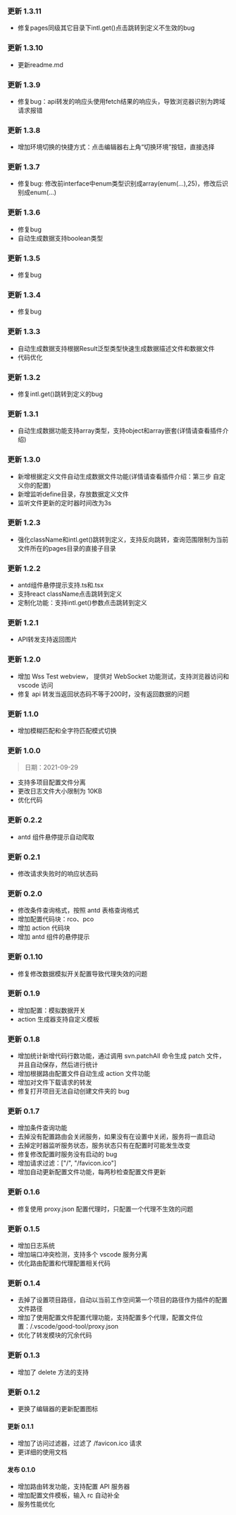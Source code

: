 ### 更新 1.3.11
- 修复pages同级其它目录下intl.get()点击跳转到定义不生效的bug

### 更新 1.3.10
- 更新readme.md

### 更新 1.3.9
- 修复bug：api转发的响应头使用fetch结果的响应头，导致浏览器识别为跨域请求报错

### 更新 1.3.8
- 增加环境切换的快捷方式：点击编辑器右上角“切换环境”按钮，直接选择

### 更新 1.3.7
- 修复bug: 修改前interface中enum类型识别成array(enum(...),25)，修改后识别成enum(...)

### 更新 1.3.6
- 修复bug
- 自动生成数据支持boolean类型

### 更新 1.3.5
- 修复bug

### 更新 1.3.4
- 修复bug

### 更新 1.3.3
- 自动生成数据支持根据Result<T>泛型类型快速生成数据描述文件和数据文件
- 代码优化

### 更新 1.3.2
- 修复intl.get()跳转到定义的bug

### 更新 1.3.1
- 自动生成数据功能支持array类型，支持object和array嵌套(详情请查看插件介绍)

### 更新 1.3.0
- 新增根据定义文件自动生成数据文件功能(详情请查看插件介绍：第三步 自定义你的配置)
- 新增监听define目录，存放数据定义文件
- 监听文件更新的定时器时间改为3s

### 更新 1.2.3
- 强化className和intl.get()跳转到定义，支持反向跳转，查询范围限制为当前文件所在的pages目录的直接子目录

### 更新 1.2.2
- antd组件悬停提示支持.ts和.tsx
- 支持react className点击跳转到定义
- 定制化功能：支持intl.get()参数点击跳转到定义

### 更新 1.2.1
- API转发支持返回图片

### 更新 1.2.0

- 增加 Wss Test webview， 提供对 WebSocket 功能测试，支持浏览器访问和 vscode 访问
- 修复 api 转发当返回状态码不等于200时，没有返回数据的问题

### 更新 1.1.0

- 增加模糊匹配和全字符匹配模式切换

### 更新 1.0.0

> 日期：2021-09-29

- 支持多项目配置文件分离
- 更改日志文件大小限制为 10KB
- 优化代码

### 更新 0.2.2

- antd 组件悬停提示自动爬取

### 更新 0.2.1

- 修改请求失败时的响应状态码

### 更新 0.2.0

- 修改条件查询格式，按照 antd 表格查询格式
- 增加配置代码块：rco、pco
- 增加 action 代码块
- 增加 antd 组件的悬停提示

### 更新 0.1.10

- 修复修改数据模拟开关配置导致代理失效的问题

### 更新 0.1.9

- 增加配置：模拟数据开关
- action 生成器支持自定义模板

### 更新 0.1.8

- 增加统计新增代码行数功能，通过调用 svn.patchAll 命令生成 patch 文件，并且自动保存，然后进行统计
- 增加根据路由配置文件自动生成 action 文件功能
- 增加对文件下载请求的转发
- 修复打开项目无法自动创建文件夹的 bug

### 更新 0.1.7

- 增加条件查询功能
- 去掉没有配置路由会关闭服务，如果没有在设置中关闭，服务将一直启动
- 去掉定时器监听服务状态，服务状态只有在配置时可能发生改变
- 修复修改配置时服务没有启动的 bug
- 增加请求过滤：["/", "/favicon.ico"]
- 增加自动更新配置文件功能，每两秒检查配置文件更新

### 更新 0.1.6

- 修复使用 proxy.json 配置代理时，只配置一个代理不生效的问题

### 更新 0.1.5

- 增加日志系统
- 增加端口冲突检测，支持多个 vscode 服务分离
- 优化路由配置和代理配置相关代码

### 更新 0.1.4

- 去掉了设置项目路径，自动以当前工作空间第一个项目的路径作为插件的配置文件路径
- 增加了使用配置文件配置代理功能，支持配置多个代理，配置文件位置：/.vscode/good-tool/proxy.json
- 优化了转发模块的冗余代码

### 更新 0.1.3

- 增加了 delete 方法的支持

### 更新 0.1.2

- 更换了编辑器的更新配置图标

#### 更新 0.1.1

- 增加了访问过滤器，过滤了 /favicon.ico 请求
- 更详细的使用文档

#### 发布 0.1.0

- 增加路由转发功能，支持配置 API 服务器
- 增加配置文件模板，输入 rc 自动补全
- 服务性能优化
